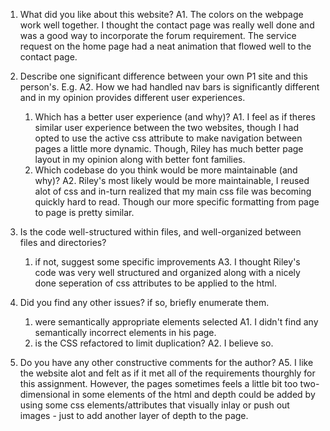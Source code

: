 
1. What did you like about this website?
    A1. The colors on the webpage work well together. I thought the contact page was really well done and was a good way to incorporate the forum requirement. The service request on the home page had a neat animation that flowed well to the contact page.

2. Describe one significant difference between your own P1 site and this person's. E.g.
    A2. How we had handled nav bars is significantly different and in my opinion provides different user experiences.

    1. Which has a better user experience (and why)?
        A1. I feel as if theres similar user experience between the two websites, though I had opted to use the active css attribute to make navigation between pages a little more dynamic. Though, Riley has much better page layout in my opinion along with better font families.
    2. Which codebase do you think would be more maintainable (and why)?
        A2. Riley's most likely would be more maintainable, I reused alot of css and in-turn realized that my main css file was becoming quickly hard to read. Though our more specific formatting from page to page is pretty similar.

3. Is the code well-structured within files, and well-organized between files and   directories?
    1. if not, suggest some specific improvements
    A3. I thought Riley's code was very well structured and organized along with a nicely done seperation of css attributes to be applied to the html.

4. Did you find any other issues? if so, briefly enumerate them.
    1. were semantically appropriate elements selected
    A1. I didn't find any semantically incorrect elements in his page.
    2. is the CSS refactored to limit duplication?
    A2. I believe so.

5. Do you have any other constructive comments for the author?
    A5. I like the website alot and felt as if it met all of the requirements thourghly for this assignment. However, the pages sometimes feels a little bit too two-dimensional in some elements of the html and depth could be added by using some css elements/attributes that visually inlay or push out images - just to add another layer of depth to the page.
